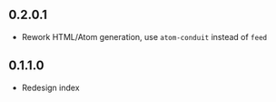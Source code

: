 ## 0.2.0.1

- Rework HTML/Atom generation, use `atom-conduit` instead of `feed`

## 0.1.1.0

- Redesign index
